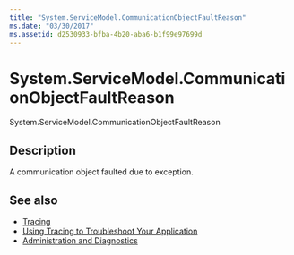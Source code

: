 ```yaml
---
title: "System.ServiceModel.CommunicationObjectFaultReason"
ms.date: "03/30/2017"
ms.assetid: d2530933-bfba-4b20-aba6-b1f99e97699d
---
```

# System.ServiceModel.CommunicationObjectFaultReason
System.ServiceModel.CommunicationObjectFaultReason  
  
## Description  
 A communication object faulted due to exception.  
  
## See also

- [Tracing](index.md)
- [Using Tracing to Troubleshoot Your Application](using-tracing-to-troubleshoot-your-application.md)
- [Administration and Diagnostics](../index.md)
